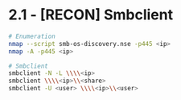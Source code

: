 # 2.1 - [RECON] Smbclient

```bash
# Enumeration
nmap --script smb-os-discovery.nse -p445 <ip>
nmap -A -p445 <ip>
```

```bash
# Smbclient
smbclient -N -L \\\\<ip>
smbclient \\\\<ip>\\<share>
smbclient -U <user> \\\\<ip>\\<user>
```
